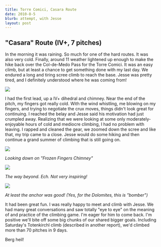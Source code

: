 ```yaml
---
title: Torre Comici, Casara Route
date: 2010-8-5
blurb: attempt, with Jesse
layout: post
---
```


"Casara" Route (IV+, 7 pitches)
----------

In the morning it was raining. So much for one of the hard routes. It
was also very cold. Finally, around 11 weather lightened up enough to make
the hike back over the Col-de-Medo Pass for the Torre Comici. It was an
easy climb, but at least a chance to get something done with my last day.
We endured a long and tiring scree climb to reach the base. Jesse was pretty
tired, and I definitely understood where he was coming from!
  
  
[![](http://farm5.static.flickr.com/4138/4812274333_baa8127ff0_b.jpg)](http://www.flickr.com/photos/ripsawridge/4812274333/)
  
  
I had the first lead, up a IV+ dihedral and chimney. Near the end of the
pitch, my fingers got really cold. With the wind whistling, me blowing
on my fingers, and trying to negotiate the crux moves, things didn't look
great for continuing. I reached the belay and Jesse said his motivation
had just crumpled away. Realizing that we were looking at some only moderately-enjoyable
hours of cold and mediocre climbing, I had no problem with leaving. I rapped
and cleaned the gear, we zoomed down the scree and like that, my trip came
to a close. Jesse would do some hiking and then continue a grand summer
of climbing that is still going on.
  
  
[![](http://farm5.static.flickr.com/4094/4812900976_60ab0bdbca_b.jpg)](http://www.flickr.com/photos/ripsawridge/4812900976/)
  
_Looking down on "Frozen Fingers Chimney"_
  
  
[![](http://farm5.static.flickr.com/4094/4812275353_65cdf9d6bd_b.jpg)](http://www.flickr.com/photos/ripsawridge/4812275353/)
  
_The way beyond. Ech. Not very inspiring!_
  
  
[![](http://farm5.static.flickr.com/4139/4812278669_041774e0e3_b.jpg)](http://www.flickr.com/photos/ripsawridge/4812278669/)
  
_At least the anchor was good! (Yes, for the Dolomites, this is "bomber")_
  
  
It had been great fun. I was really happy to meet and climb with Jesse.
We had many great conversations and saw totally "eye to eye" on the meaning
of and practice of the climbing game. I'm eager for him to come back. I'm
positive we'll bite off some big chunks of our shared bigger goals. Including
Saturday's Totenkirchl climb (described in another report), we'd climbed
more than 70 pitches in 9 days.
  
  
Berg heil!
